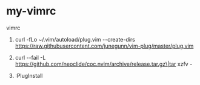 # my-vimrc
vimrc

1. curl -fLo ~/.vim/autoload/plug.vim --create-dirs \
    https://raw.githubusercontent.com/junegunn/vim-plug/master/plug.vim

2. curl --fail -L https://github.com/neoclide/coc.nvim/archive/release.tar.gz\|tar xzfv -

3. :PlugInstall
